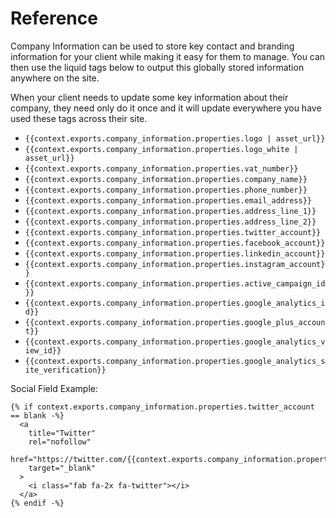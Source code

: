 # Reference

Company Information can be used to store key contact and branding information for your client while making it easy for them to manage. You can then use the liquid tags below to output this globally stored information anywhere on the site.

When your client needs to update some key information about their company, they need only do it once and it will update everywhere you have used these tags across their site.

* `{{context.exports.company_information.properties.logo | asset_url}}`
* `{{context.exports.company_information.properties.logo_white | asset_url}}`
* `{{context.exports.company_information.properties.vat_number}}`
* `{{context.exports.company_information.properties.company_name}}`
* `{{context.exports.company_information.properties.phone_number}}`
* `{{context.exports.company_information.properties.email_address}}`
* `{{context.exports.company_information.properties.address_line_1}}`
* `{{context.exports.company_information.properties.address_line_2}}`
* `{{context.exports.company_information.properties.twitter_account}}`
* `{{context.exports.company_information.properties.facebook_account}}`
* `{{context.exports.company_information.properties.linkedin_account}}`
* `{{context.exports.company_information.properties.instagram_account}}`
* `{{context.exports.company_information.properties.active_campaign_id}}`
* `{{context.exports.company_information.properties.google_analytics_id}}`
* `{{context.exports.company_information.properties.google_plus_account}}`
* `{{context.exports.company_information.properties.google_analytics_view_id}}`
* `{{context.exports.company_information.properties.google_analytics_site_verification}}`

Social Field Example:

```liquid
{% if context.exports.company_information.properties.twitter_account == blank -%}
  <a 
    title="Twitter"
    rel="nofollow"
    href="https://twitter.com/{{context.exports.company_information.properties.twitter_account}}"
    target="_blank"
  >
    <i class="fab fa-2x fa-twitter"></i>
  </a>
{% endif -%}
```
